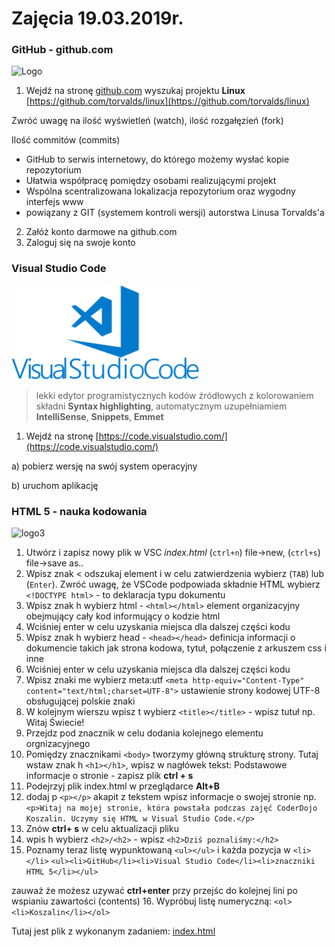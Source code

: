 # Zajęcia 19.03.2019r.
### GitHub - github.com
 ![Logo](https://upload.wikimedia.org/wikipedia/commons/thumb/2/24/GitHub_logo_2013_padded.svg/250px-GitHub_logo_2013_padded.svg.png)
1. Wejdź na stronę [github.com](http://www.github.com) wyszukaj projektu **Linux** [https://github.com/torvalds/linux](https://github.com/torvalds/linux)

  Zwróć uwagę na ilość wyświetleń (watch), ilość rozgałęzień (fork)
  
  Ilość commitów (commits)
  
- GitHub to serwis internetowy, do którego możemy wysłać kopie repozytorium
- Ułatwia współpracę pomiędzy osobami realizującymi projekt
- Wspólna scentralizowana lokalizacja repozytorium oraz wygodny interfejs www
- powiązany z GIT (systemem kontroli wersji) autorstwa Linusa Torvalds'a

2. Załóż konto darmowe na github.com
3. Zaloguj się na swoje konto

### Visual Studio Code
![Logo](https://github.com/coderdojokoszalin/meet/blob/master/images/visualstudio_code-card.png)
> lekki edytor programistycznych kodów źródłowych z kolorowaniem składni **Syntax highlighting**, automatycznym uzupełniamiem **IntelliSense**, **Snippets**, **Emmet**
1. Wejdź na stronę [https://code.visualstudio.com/](https://code.visualstudio.com/)

a) pobierz wersję na swój system operacyjny

b) uruchom aplikację

### HTML 5 - nauka kodowania 
![logo3](https://www.w3.org/html/logo/downloads/HTML5_Logo_64.png)
1. Utwórz i zapisz nowy plik w VSC _index.html_ (`ctrl+n`) file->new, (`ctrl+s`) file->save as..
2. Wpisz znak < odszukaj element i w celu zatwierdzenia  wybierz (`TAB`) lub (`Enter`).
Zwróć uwagę, że VSCode podpowiada składnie HTML wybierz `<!DOCTYPE html>` - to deklaracja typu dokumentu 
3. Wpisz znak h
    wybierz html - `<html></html>` element organizacyjny obejmujący cały kod informujący o kodzie html
4. Wciśniej enter w celu uzyskania miejsca dla dalszej części kodu
5. Wpisz znak h 
    wybierz head - `<head></head>` definicja informacji o dokumencie takich jak strona kodowa, tytuł, połączenie z arkuszem css i inne
6. Wciśniej enter w celu uzyskania miejsca dla dalszej części kodu
7. Wpisz znaki me
    wybierz meta:utf `<meta http-equiv="Content-Type" content="text/html;charset=UTF-8">`
    ustawienie strony kodowej UTF-8 obsługującej polskie znaki
8. W kolejnym wierszu wpisz t wybierz `<title></title>` - wpisz tutuł np. Witaj Świecie!
9. Przejdz pod znacznik </head> w celu dodania kolejnego elementu orgnizacyjnego <body></body>
10. Pomiędzy znacznikami `<body>` tworzymy główną strukturę strony. Tutaj wstaw znak h  `<h1></h1>`,
    wpisz w nagłówek tekst: Podstawowe informacje o stronie - zapisz plik **ctrl + s**
11. Podejrzyj plik index.html w przeglądarce **Alt+B**
12. dodaj p `<p></p>` akapit z tekstem wpisz informacje o swojej stronie
    np. `<p>Witaj na mojej stronie, która powstała podczas zajęć CoderDojo Koszalin. Uczymy się HTML w Visual Studio Code.</p>`
13. Znów **ctrl+ s** w celu aktualizacji pliku
14. wpis h wybierz `<h2>/<h2>` - wpisz `<h2>Dziś poznaliśmy:</h2>`
15. Poznamy teraz listę wypunktowaną `<ul></ul>` i każda pozycja w `<li></li>`
`<ul><li>GitHub</li><li>Visual Studio Code</li><li>znaczniki HTML 5</li></ul>`

zauważ że możesz uzywać **ctrl+enter** przy przejśc do kolejnej lini po wspianiu zawartości (contents) 
16. Wypróbuj listę numeryczną:
`<ol><li>Koszalin</li></ol>`

Tutaj jest plik z wykonanym zadaniem: [index.html](https://github.com/coderdojokoszalin/meet/blob/master/pliki/index.html)





